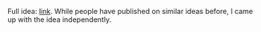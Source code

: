 Full idea: [link](https://docs.google.com/document/d/14nIszyfK4TS10ENABlQFCV7izzoouVUKP1eUZsVb7WE/edit?usp=sharing). While people have published on similar ideas before, I came up with the idea independently. 